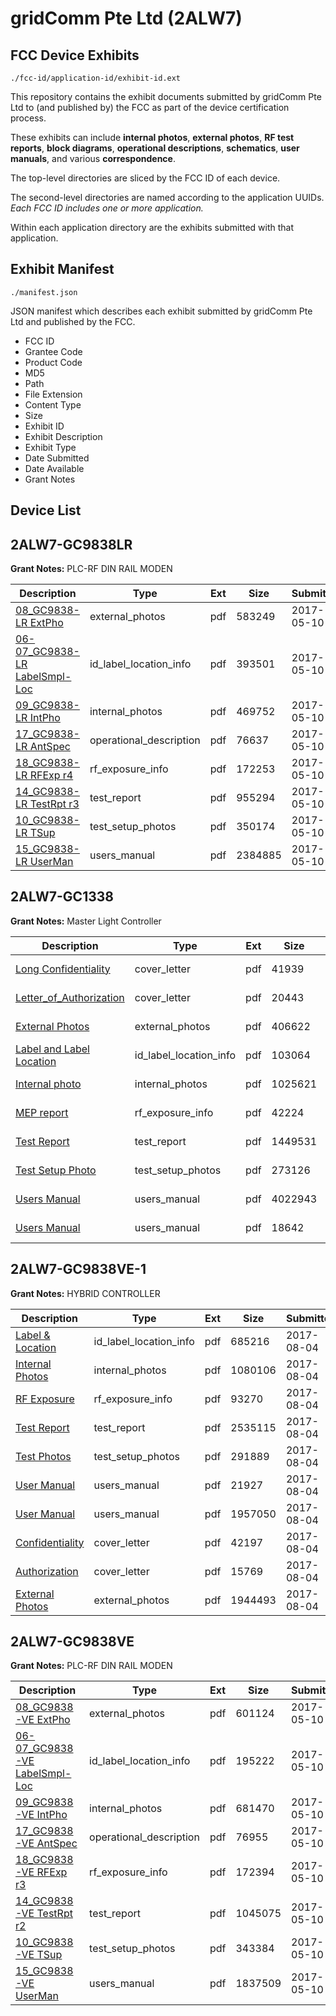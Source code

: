 # gridComm Pte Ltd (2ALW7)
## FCC Device Exhibits

```
./fcc-id/application-id/exhibit-id.ext
```

This repository contains the exhibit documents submitted by gridComm Pte Ltd to (and published by) the FCC as part of the device certification process.

These exhibits can include **internal photos**, **external photos**, **RF test reports**, **block diagrams**, **operational descriptions**, **schematics**, **user manuals**, and various **correspondence**.

The top-level directories are sliced by the FCC ID of each device.

The second-level directories are named according to the application UUIDs. *Each FCC ID includes one or more application.*

Within each application directory are the exhibits submitted with that application. 

## Exhibit Manifest

```
./manifest.json
```

JSON manifest which describes each exhibit submitted by gridComm Pte Ltd and published by the FCC.

- FCC ID
- Grantee Code
- Product Code
- MD5
- Path
- File Extension
- Content Type
- Size
- Exhibit ID
- Exhibit Description
- Exhibit Type
- Date Submitted
- Date Available
- Grant Notes

## Device List
## 2ALW7-GC9838LR
**Grant Notes:** PLC-RF DIN RAIL MODEN

| Description | Type | Ext | Size | Submitted | Available |
| ----------- | ---- | --- | ---- | --------- | --------- |
| [08_GC9838-LR ExtPho](2ALW7-GC9838LR/a43a61222f5357666bd094f6adf81c2b/3385369.pdf) | external_photos | pdf | 583249 | 2017-05-10 | 2017-05-10 |
| [06-07_GC9838-LR LabelSmpl-Loc](2ALW7-GC9838LR/a43a61222f5357666bd094f6adf81c2b/3385368.pdf) | id_label_location_info | pdf | 393501 | 2017-05-10 | 2017-05-10 |
| [09_GC9838-LR IntPho](2ALW7-GC9838LR/a43a61222f5357666bd094f6adf81c2b/3385370.pdf) | internal_photos | pdf | 469752 | 2017-05-10 | 2017-05-10 |
| [17_GC9838-LR AntSpec](2ALW7-GC9838LR/a43a61222f5357666bd094f6adf81c2b/3385378.pdf) | operational_description | pdf | 76637 | 2017-05-10 | 2017-05-10 |
| [18_GC9838-LR RFExp r4](2ALW7-GC9838LR/a43a61222f5357666bd094f6adf81c2b/3385379.pdf) | rf_exposure_info | pdf | 172253 | 2017-05-10 | 2017-05-10 |
| [14_GC9838-LR TestRpt r3](2ALW7-GC9838LR/a43a61222f5357666bd094f6adf81c2b/3385375.pdf) | test_report | pdf | 955294 | 2017-05-10 | 2017-05-10 |
| [10_GC9838-LR TSup](2ALW7-GC9838LR/a43a61222f5357666bd094f6adf81c2b/3385371.pdf) | test_setup_photos | pdf | 350174 | 2017-05-10 | 2017-05-10 |
| [15_GC9838-LR UserMan](2ALW7-GC9838LR/a43a61222f5357666bd094f6adf81c2b/3385376.pdf) | users_manual | pdf | 2384885 | 2017-05-10 | 2017-05-10 |
## 2ALW7-GC1338
**Grant Notes:** Master Light Controller

| Description | Type | Ext | Size | Submitted | Available |
| ----------- | ---- | --- | ---- | --------- | --------- |
| [Long Confidentiality](2ALW7-GC1338/f1da805f77f66c8e238b5dd674d29fa3/3598927.pdf) | cover_letter | pdf | 41939 | 2017-10-11 | 2017-10-12 |
| [Letter_of_Authorization](2ALW7-GC1338/f1da805f77f66c8e238b5dd674d29fa3/3598928.pdf) | cover_letter | pdf | 20443 | 2017-10-11 | 2017-10-12 |
| [External Photos](2ALW7-GC1338/f1da805f77f66c8e238b5dd674d29fa3/3598921.pdf) | external_photos | pdf | 406622 | 2017-10-11 | 2017-10-12 |
| [Label and Label Location](2ALW7-GC1338/f1da805f77f66c8e238b5dd674d29fa3/3598923.pdf) | id_label_location_info | pdf | 103064 | 2017-10-11 | 2017-10-12 |
| [Internal photo](2ALW7-GC1338/f1da805f77f66c8e238b5dd674d29fa3/3603431.pdf) | internal_photos | pdf | 1025621 | 2017-10-12 | 2017-10-12 |
| [MEP report](2ALW7-GC1338/f1da805f77f66c8e238b5dd674d29fa3/3598930.pdf) | rf_exposure_info | pdf | 42224 | 2017-10-11 | 2017-10-12 |
| [Test Report](2ALW7-GC1338/f1da805f77f66c8e238b5dd674d29fa3/3598929.pdf) | test_report | pdf | 1449531 | 2017-10-11 | 2017-10-12 |
| [Test Setup Photo](2ALW7-GC1338/f1da805f77f66c8e238b5dd674d29fa3/3598924.pdf) | test_setup_photos | pdf | 273126 | 2017-10-11 | 2017-10-12 |
| [Users Manual](2ALW7-GC1338/f1da805f77f66c8e238b5dd674d29fa3/3598925.pdf) | users_manual | pdf | 4022943 | 2017-10-11 | 2017-10-12 |
| [Users Manual](2ALW7-GC1338/f1da805f77f66c8e238b5dd674d29fa3/3598926.pdf) | users_manual | pdf | 18642 | 2017-10-11 | 2017-10-12 |
## 2ALW7-GC9838VE-1
**Grant Notes:** HYBRID CONTROLLER

| Description | Type | Ext | Size | Submitted | Available |
| ----------- | ---- | --- | ---- | --------- | --------- |
| [Label & Location](2ALW7-GC9838VE-1/b4ee0ae011925ff623fdbad2f76a8954/3496511.pdf) | id_label_location_info | pdf | 685216 | 2017-08-04 | 2017-08-04 |
| [Internal Photos](2ALW7-GC9838VE-1/b4ee0ae011925ff623fdbad2f76a8954/3496508.pdf) | internal_photos | pdf | 1080106 | 2017-08-04 | 2017-08-04 |
| [RF Exposure](2ALW7-GC9838VE-1/b4ee0ae011925ff623fdbad2f76a8954/3496512.pdf) | rf_exposure_info | pdf | 93270 | 2017-08-04 | 2017-08-04 |
| [Test Report](2ALW7-GC9838VE-1/b4ee0ae011925ff623fdbad2f76a8954/3496514.pdf) | test_report | pdf | 2535115 | 2017-08-04 | 2017-08-04 |
| [Test Photos](2ALW7-GC9838VE-1/b4ee0ae011925ff623fdbad2f76a8954/3496506.pdf) | test_setup_photos | pdf | 291889 | 2017-08-04 | 2017-08-04 |
| [User Manual](2ALW7-GC9838VE-1/b4ee0ae011925ff623fdbad2f76a8954/3496503.pdf) | users_manual | pdf | 21927 | 2017-08-04 | 2017-08-04 |
| [User Manual](2ALW7-GC9838VE-1/b4ee0ae011925ff623fdbad2f76a8954/3496509.pdf) | users_manual | pdf | 1957050 | 2017-08-04 | 2017-08-04 |
| [Confidentiality](2ALW7-GC9838VE-1/b4ee0ae011925ff623fdbad2f76a8954/3496510.pdf) | cover_letter | pdf | 42197 | 2017-08-04 | 2017-08-04 |
| [Authorization](2ALW7-GC9838VE-1/b4ee0ae011925ff623fdbad2f76a8954/3496513.pdf) | cover_letter | pdf | 15769 | 2017-08-04 | 2017-08-04 |
| [External Photos](2ALW7-GC9838VE-1/b4ee0ae011925ff623fdbad2f76a8954/3496507.pdf) | external_photos | pdf | 1944493 | 2017-08-04 | 2017-08-04 |
## 2ALW7-GC9838VE
**Grant Notes:** PLC-RF DIN RAIL MODEN

| Description | Type | Ext | Size | Submitted | Available |
| ----------- | ---- | --- | ---- | --------- | --------- |
| [08_GC9838-VE ExtPho](2ALW7-GC9838VE/bc21c93ee3a2e36772e2d80552e8009a/3385198.pdf) | external_photos | pdf | 601124 | 2017-05-10 | 2017-05-10 |
| [06-07_GC9838-VE LabelSmpl-Loc](2ALW7-GC9838VE/bc21c93ee3a2e36772e2d80552e8009a/3385197.pdf) | id_label_location_info | pdf | 195222 | 2017-05-10 | 2017-05-10 |
| [09_GC9838-VE IntPho](2ALW7-GC9838VE/bc21c93ee3a2e36772e2d80552e8009a/3385199.pdf) | internal_photos | pdf | 681470 | 2017-05-10 | 2017-05-10 |
| [17_GC9838-VE AntSpec](2ALW7-GC9838VE/bc21c93ee3a2e36772e2d80552e8009a/3385207.pdf) | operational_description | pdf | 76955 | 2017-05-10 | 2017-05-10 |
| [18_GC9838-VE RFExp r3](2ALW7-GC9838VE/bc21c93ee3a2e36772e2d80552e8009a/3385208.pdf) | rf_exposure_info | pdf | 172394 | 2017-05-10 | 2017-05-10 |
| [14_GC9838-VE TestRpt r2](2ALW7-GC9838VE/bc21c93ee3a2e36772e2d80552e8009a/3385204.pdf) | test_report | pdf | 1045075 | 2017-05-10 | 2017-05-10 |
| [10_GC9838-VE TSup](2ALW7-GC9838VE/bc21c93ee3a2e36772e2d80552e8009a/3385200.pdf) | test_setup_photos | pdf | 343384 | 2017-05-10 | 2017-05-10 |
| [15_GC9838-VE UserMan](2ALW7-GC9838VE/bc21c93ee3a2e36772e2d80552e8009a/3385205.pdf) | users_manual | pdf | 1837509 | 2017-05-10 | 2017-05-10 |
